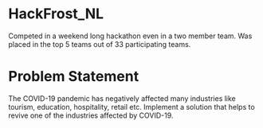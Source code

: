 # HackFrost_NL
Competed in a weekend long hackathon even in a two member team. Was placed in the top 5 teams out of 33 participating teams.
# Problem Statement
The COVID-19 pandemic has negatively affected many industries like tourism, education, hospitality, retail etc. Implement a solution that helps to revive one of the industries affected by COVID-19.
